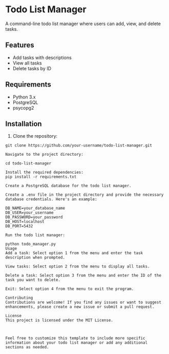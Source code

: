 # Todo List Manager

A command-line todo list manager where users can add, view, and delete tasks.

## Features

- Add tasks with descriptions
- View all tasks
- Delete tasks by ID

## Requirements

- Python 3.x
- PostgreSQL
- psycopg2

## Installation

1. Clone the repository:

```shell
git clone https://github.com/your-username/todo-list-manager.git

Navigate to the project directory:

cd todo-list-manager

Install the required dependencies:
pip install -r requirements.txt

Create a PostgreSQL database for the todo list manager.

Create a .env file in the project directory and provide the necessary database credentials. Here's an example:

DB_NAME=your_database_name
DB_USER=your_username
DB_PASSWORD=your_password
DB_HOST=localhost
DB_PORT=5432

Run the todo list manager:

python todo_manager.py
Usage
Add a task: Select option 1 from the menu and enter the task description when prompted.

View tasks: Select option 2 from the menu to display all tasks.

Delete a task: Select option 3 from the menu and enter the ID of the task you want to delete.

Exit: Select option 4 from the menu to exit the program.

Contributing
Contributions are welcome! If you find any issues or want to suggest enhancements, please create a new issue or submit a pull request.

License
This project is licensed under the MIT License.



Feel free to customize this template to include more specific information about your todo list manager or add any additional sections as needed.




